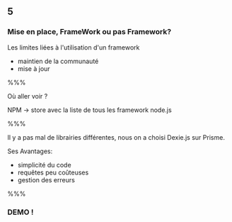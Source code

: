 <!-- .slide: data-background-image="images/pwa.png" data-background-size="600px" class="chapter" -->

## 5

### Mise en place, FrameWork ou pas Framework?

Les limites liées à l'utilisation d'un framework

- maintien de la communauté
- mise à jour

%%%

Où aller voir ?

NPM -> store avec la liste de tous les framework node.js

%%%

Il y a pas mal de librairies différentes, nous on a choisi Dexie.js sur Prisme.

Ses Avantages:

- simplicité du code
- requêtes peu coûteuses
- gestion des erreurs

%%%

### DEMO !
